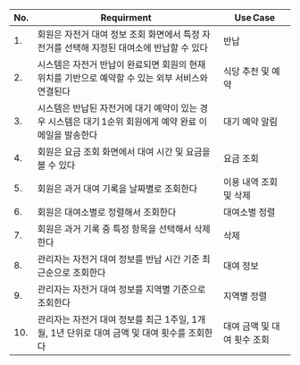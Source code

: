 | No. | Requirment                                             | Use Case   |
| --- | ------------------------------------------------------ | ---------- |
| 1.  | 회원은 자전거 대여 정보 조회 화면에서 특정 자전거를 선택해 지정된 대여소에 반납할 수 있다 |  반납  |
| 2.  | 시스템은 자전거 반납이 완료되면 회원의 현재 위치를 기반으로 예약할 수 있는 외부 서비스와 연결된다 | 식당 추천 및 예약  |
| 3.  | 시스템은 반납된 자전거에 대기 예약이 있는 경우 시스템은 대기 1순위 회원에게 예약 완료 이메일을 발송한다 | 대기 예약 알림 |
| 4.  | 회원은 요금 조회 화면에서 대여 시간 및 요금을 볼 수 있다 | 요금 조회 |
| 5.  | 회원은 과거 대여 기록을 날짜별로 조회한다  | 이용 내역 조회 및 삭제   |
| 6.  |  회원은 대여소별로 정렬해서 조회한다  | 대여소별 정렬   |
| 7.  |  회원은 과거 기록 중 특정 항목을 선택해서 삭제한다  | 삭제   |
| 8. | 관리자는 자전거 대여 정보를 반납 시간 기준 최근순으로 조회한다  | 대여 정보  |
| 9. | 관리자는 자전거 대여 정보를 지역별 기준으로 조회한다  | 지역별 정렬  |
| 10. | 관리자는 자전거 대여 정보를 최근 1주일, 1개월, 1년 단위로 대여 금액 및 대여 횟수를 조회한다  | 대여 금액 및 대여 횟수 조회  |
